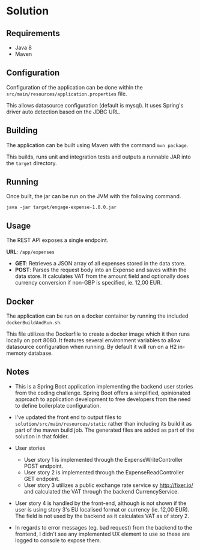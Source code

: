 Solution
========

Requirements
------------
* Java 8
* Maven

Configuration
-------------

Configuration of the application can be done within the `src/main/resources/application.properties` file.

This allows datasource configuration (default is mysql). It uses Spring's driver auto detection based on the JDBC URL.

Building
--------
The application can be built using Maven with the command `mvn package`. 

This builds, runs unit and integration tests and outputs a runnable JAR into the `target` directory.


Running
-------

Once built, the jar can be run on the JVM with the following command.

`java -jar target/engage-expense-1.0.0.jar`


Usage
-----
The REST API exposes a single endpoint. 

**URL**: `/app/expenses`
* __GET__: Retrieves a JSON array of all expenses stored in the data store.
* __POST__: Parses the request body into an Expense and saves within the data store. It calculates VAT from the amount field and optionally does currency conversion if non-GBP is specified, ie. 12,00 EUR.


Docker
------
The application can be run on a docker container by running the included `dockerBuildAndRun.sh`. 

This file utilizes the Dockerfile to create a docker image which it then runs locally on port 8080. It features several environment variables to allow datasource configuration when running. By default it will run on a H2 in-memory database.


Notes
-----
* This is a Spring Boot application implementing the backend user stories from the coding challenge. Spring Boot offers a simplified, opinionated approach to application development to free developers from the need to define boilerplate configuration.

* I've updated the front end to output files to `solution/src/main/resources/static` rather than including its build it as part of the maven build job. The generated files are added as part of the solution in that folder.

* User stories
  - User story 1 is implemented through the ExpenseWriteController POST endpoint.
  - User story 2 is implemented through the ExpenseReadController GET endpoint.
  - User story 3 utilizes a public exchange rate service sy http://fixer.io/ and calculated the VAT through the backend CurrencyService. 
 - User story 4 is handled by the front-end, although is not shown if the user is using story 3's EU localised format or currency (ie. 12,00 EUR). The field is not used by the backend as it calculates VAT as of story 2.

* In regards to error messages (eg. bad request) from the backend to the frontend, I didn't see any implemented UX element to use so these are logged to console to expose them.
